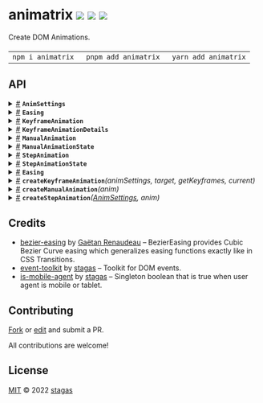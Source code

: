 <h1>
animatrix <a href="https://npmjs.org/package/animatrix"><img src="https://img.shields.io/badge/npm-v0.0.1-F00.svg?colorA=000"/></a> <a href="src"><img src="https://img.shields.io/badge/loc-249-FFF.svg?colorA=000"/></a> <a href="LICENSE"><img src="https://img.shields.io/badge/license-MIT-F0B.svg?colorA=000"/></a>
</h1>

<p></p>

Create DOM Animations.

<h4>
<table><tr><td title="Triple click to select and copy paste">
<code>npm i animatrix </code>
</td><td title="Triple click to select and copy paste">
<code>pnpm add animatrix </code>
</td><td title="Triple click to select and copy paste">
<code>yarn add animatrix</code>
</td></tr></table>
</h4>

## API

<p>  <details id="AnimSettings$1" title="Interface" ><summary><span><a href="#AnimSettings$1">#</a></span>  <code><strong>AnimSettings</strong></code>    </summary>  <a href="src/animatrix-core.ts#L1">src/animatrix-core.ts#L1</a>  <ul>        <p>  <details id="duration$2" title="Property" ><summary><span><a href="#duration$2">#</a></span>  <code><strong>duration</strong></code>    </summary>  <a href="src/animatrix-core.ts#L2">src/animatrix-core.ts#L2</a>  <ul><p>number</p>        </ul></details><details id="easing$3" title="Property" ><summary><span><a href="#easing$3">#</a></span>  <code><strong>easing</strong></code>    </summary>  <a href="src/animatrix-core.ts#L3">src/animatrix-core.ts#L3</a>  <ul><p><a href="#Easing$4">Easing</a></p>        </ul></details></p></ul></details><details id="Easing$8" title="TypeAlias" ><summary><span><a href="#Easing$8">#</a></span>  <code><strong>Easing</strong></code>    </summary>  <a href="src/animatrix-core.ts#L6">src/animatrix-core.ts#L6</a>  <ul><p>[  number, number, number, number  ]</p>        </ul></details><details id="KeyframeAnimation$14" title="TypeAlias" ><summary><span><a href="#KeyframeAnimation$14">#</a></span>  <code><strong>KeyframeAnimation</strong></code>    </summary>  <a href="src/animatrix-keyframe.ts#L9">src/animatrix-keyframe.ts#L9</a>  <ul><p>{<p>  <details id="animation$17" title="Property" ><summary><span><a href="#animation$17">#</a></span>  <code><strong>animation</strong></code>    </summary>  <a href="src/animatrix-keyframe.ts#L11">src/animatrix-keyframe.ts#L11</a>  <ul><p><span>Animation</span> | <code>null</code></p>        </ul></details><details id="breakTime$18" title="Property" ><summary><span><a href="#breakTime$18">#</a></span>  <code><strong>breakTime</strong></code>    </summary>  <a href="src/animatrix-keyframe.ts#L12">src/animatrix-keyframe.ts#L12</a>  <ul><p>number</p>        </ul></details><details id="keyframes$16" title="Property" ><summary><span><a href="#keyframes$16">#</a></span>  <code><strong>keyframes</strong></code>    </summary>  <a href="src/animatrix-keyframe.ts#L10">src/animatrix-keyframe.ts#L10</a>  <ul><p><span>Keyframe</span>  []</p>        </ul></details><details id="next$19" title="Property" ><summary><span><a href="#next$19">#</a></span>  <code><strong>next</strong></code>    </summary>  <a href="src/animatrix-keyframe.ts#L13">src/animatrix-keyframe.ts#L13</a>  <ul><p><a href="#KeyframeAnimationDetails$9">KeyframeAnimationDetails</a> | <code>null</code></p>        </ul></details><details id="onfinish$20" title="Method" ><summary><span><a href="#onfinish$20">#</a></span>  <code><strong>onfinish</strong></code><em>()</em>    </summary>  <a href="src/animatrix-keyframe.ts#L14">src/animatrix-keyframe.ts#L14</a>  <ul>    <p>      <p><strong>onfinish</strong><em>()</em>  &nbsp;=&gt;  <ul>void</ul></p></p>    </ul></details></p>}</p>        </ul></details><details id="KeyframeAnimationDetails$9" title="TypeAlias" ><summary><span><a href="#KeyframeAnimationDetails$9">#</a></span>  <code><strong>KeyframeAnimationDetails</strong></code>    </summary>  <a href="src/animatrix-keyframe.ts#L4">src/animatrix-keyframe.ts#L4</a>  <ul><p>{<p>  <details id="animSettings$11" title="Property" ><summary><span><a href="#animSettings$11">#</a></span>  <code><strong>animSettings</strong></code>    </summary>  <a href="src/animatrix-keyframe.ts#L5">src/animatrix-keyframe.ts#L5</a>  <ul><p><a href="#AnimSettings$1">AnimSettings</a></p>        </ul></details><details id="getKeyframes$12" title="Method" ><summary><span><a href="#getKeyframes$12">#</a></span>  <code><strong>getKeyframes</strong></code><em>()</em>    </summary>  <a href="src/animatrix-keyframe.ts#L6">src/animatrix-keyframe.ts#L6</a>  <ul>    <p>      <p><strong>getKeyframes</strong><em>()</em>  &nbsp;=&gt;  <ul><span>Keyframe</span>  []</ul></p></p>    </ul></details></p>}</p>        </ul></details><details id="ManualAnimation$31" title="TypeAlias" ><summary><span><a href="#ManualAnimation$31">#</a></span>  <code><strong>ManualAnimation</strong></code>    </summary>  <a href="src/animatrix-manual.ts#L3">src/animatrix-manual.ts#L3</a>  <ul><p>{<p>  <details id="current$35" title="Property" ><summary><span><a href="#current$35">#</a></span>  <code><strong>current</strong></code>    </summary>  <a href="src/animatrix-manual.ts#L6">src/animatrix-manual.ts#L6</a>  <ul><p><a href="#T$46">T</a></p>        </ul></details><details id="from$33" title="Property" ><summary><span><a href="#from$33">#</a></span>  <code><strong>from</strong></code>    </summary>  <a href="src/animatrix-manual.ts#L4">src/animatrix-manual.ts#L4</a>  <ul><p><a href="#T$46">T</a></p>        </ul></details><details id="last$36" title="Property" ><summary><span><a href="#last$36">#</a></span>  <code><strong>last</strong></code>    </summary>  <a href="src/animatrix-manual.ts#L7">src/animatrix-manual.ts#L7</a>  <ul><p><a href="#T$46">T</a></p>        </ul></details><details id="state$37" title="Property" ><summary><span><a href="#state$37">#</a></span>  <code><strong>state</strong></code>    </summary>  <a href="src/animatrix-manual.ts#L8">src/animatrix-manual.ts#L8</a>  <ul><p><a href="#ManualAnimationState$30">ManualAnimationState</a></p>        </ul></details><details id="to$34" title="Property" ><summary><span><a href="#to$34">#</a></span>  <code><strong>to</strong></code>    </summary>  <a href="src/animatrix-manual.ts#L5">src/animatrix-manual.ts#L5</a>  <ul><p><a href="#T$46">T</a></p>        </ul></details><details id="set$40" title="Method" ><summary><span><a href="#set$40">#</a></span>  <code><strong>set</strong></code><em>(values)</em>    </summary>  <a href="src/animatrix-manual.ts#L10">src/animatrix-manual.ts#L10</a>  <ul>    <p>    <details id="values$42" title="Parameter" ><summary><span><a href="#values$42">#</a></span>  <code><strong>values</strong></code>    </summary>    <ul><p><a href="#T$46">T</a></p>        </ul></details>  <p><strong>set</strong><em>(values)</em>  &nbsp;=&gt;  <ul><a href="#T$46">T</a></ul></p></p>    </ul></details><details id="stop$38" title="Method" ><summary><span><a href="#stop$38">#</a></span>  <code><strong>stop</strong></code><em>()</em>    </summary>  <a href="src/animatrix-manual.ts#L9">src/animatrix-manual.ts#L9</a>  <ul>    <p>      <p><strong>stop</strong><em>()</em>  &nbsp;=&gt;  <ul>void</ul></p></p>    </ul></details><details id="update$43" title="Method" ><summary><span><a href="#update$43">#</a></span>  <code><strong>update</strong></code><em>(values)</em>    </summary>  <a href="src/animatrix-manual.ts#L11">src/animatrix-manual.ts#L11</a>  <ul>    <p>    <details id="values$45" title="Parameter" ><summary><span><a href="#values$45">#</a></span>  <code><strong>values</strong></code>    </summary>    <ul><p><a href="#T$46">T</a></p>        </ul></details>  <p><strong>update</strong><em>(values)</em>  &nbsp;=&gt;  <ul><a href="#T$46">T</a></ul></p></p>    </ul></details></p>}</p>        </ul></details><details id="ManualAnimationState$30" title="TypeAlias" ><summary><span><a href="#ManualAnimationState$30">#</a></span>  <code><strong>ManualAnimationState</strong></code>    </summary>  <a href="src/animatrix-manual.ts#L1">src/animatrix-manual.ts#L1</a>  <ul><p><code>"preparing"</code> | <code>"running"</code> | <code>"finished"</code></p>        </ul></details><details id="StepAnimation$52" title="TypeAlias" ><summary><span><a href="#StepAnimation$52">#</a></span>  <code><strong>StepAnimation</strong></code>    </summary>  <a href="src/animatrix-step.ts#L6">src/animatrix-step.ts#L6</a>  <ul><p>{<p>  <details id="current$57" title="Property" ><summary><span><a href="#current$57">#</a></span>  <code><strong>current</strong></code>    </summary>  <a href="src/animatrix-step.ts#L10">src/animatrix-step.ts#L10</a>  <ul><p><a href="#T$65">T</a></p>        </ul></details><details id="from$55" title="Property" ><summary><span><a href="#from$55">#</a></span>  <code><strong>from</strong></code>    </summary>  <a href="src/animatrix-step.ts#L8">src/animatrix-step.ts#L8</a>  <ul><p><a href="#T$65">T</a></p>        </ul></details><details id="state$58" title="Property" ><summary><span><a href="#state$58">#</a></span>  <code><strong>state</strong></code>    </summary>  <a href="src/animatrix-step.ts#L11">src/animatrix-step.ts#L11</a>  <ul><p><a href="#StepAnimationState$51">StepAnimationState</a></p>        </ul></details><details id="t$54" title="Property" ><summary><span><a href="#t$54">#</a></span>  <code><strong>t</strong></code>    </summary>  <a href="src/animatrix-step.ts#L7">src/animatrix-step.ts#L7</a>  <ul><p>number</p>        </ul></details><details id="to$56" title="Property" ><summary><span><a href="#to$56">#</a></span>  <code><strong>to</strong></code>    </summary>  <a href="src/animatrix-step.ts#L9">src/animatrix-step.ts#L9</a>  <ul><p><a href="#T$65">T</a></p>        </ul></details><details id="set$59" title="Method" ><summary><span><a href="#set$59">#</a></span>  <code><strong>set</strong></code><em>(values)</em>    </summary>  <a href="src/animatrix-step.ts#L12">src/animatrix-step.ts#L12</a>  <ul>    <p>    <details id="values$61" title="Parameter" ><summary><span><a href="#values$61">#</a></span>  <code><strong>values</strong></code>    </summary>    <ul><p><a href="#T$65">T</a></p>        </ul></details>  <p><strong>set</strong><em>(values)</em>  &nbsp;=&gt;  <ul><a href="#T$65">T</a></ul></p></p>    </ul></details><details id="update$62" title="Method" ><summary><span><a href="#update$62">#</a></span>  <code><strong>update</strong></code><em>(values)</em>    </summary>  <a href="src/animatrix-step.ts#L13">src/animatrix-step.ts#L13</a>  <ul>    <p>    <details id="values$64" title="Parameter" ><summary><span><a href="#values$64">#</a></span>  <code><strong>values</strong></code>    </summary>    <ul><p><a href="#T$65">T</a></p>        </ul></details>  <p><strong>update</strong><em>(values)</em>  &nbsp;=&gt;  <ul><a href="#T$65">T</a></ul></p></p>    </ul></details></p>}</p>        </ul></details><details id="StepAnimationState$51" title="TypeAlias" ><summary><span><a href="#StepAnimationState$51">#</a></span>  <code><strong>StepAnimationState</strong></code>    </summary>  <a href="src/animatrix-step.ts#L4">src/animatrix-step.ts#L4</a>  <ul><p><code>"preparing"</code> | <code>"running"</code> | <code>"finished"</code></p>        </ul></details><details id="Easing$4" title="Variable" ><summary><span><a href="#Easing$4">#</a></span>  <code><strong>Easing</strong></code>    </summary>  <a href="src/animatrix-core.ts#L8">src/animatrix-core.ts#L8</a>  <ul><p>{<p>  <details id="Flat$6" title="Property" ><summary><span><a href="#Flat$6">#</a></span>  <code><strong>Flat</strong></code>  <span><span>&nbsp;=&nbsp;</span>  <code>...</code></span>  </summary>    <ul><p><a href="#Easing$4">Easing</a></p>        </ul></details><details id="Linear$7" title="Property" ><summary><span><a href="#Linear$7">#</a></span>  <code><strong>Linear</strong></code>  <span><span>&nbsp;=&nbsp;</span>  <code>...</code></span>  </summary>    <ul><p><a href="#Easing$4">Easing</a></p>        </ul></details></p>}</p>        </ul></details><details id="createKeyframeAnimation$22" title="Function" ><summary><span><a href="#createKeyframeAnimation$22">#</a></span>  <code><strong>createKeyframeAnimation</strong></code><em>(animSettings, target, getKeyframes, current)</em>    </summary>  <a href="src/animatrix-keyframe.ts#L17">src/animatrix-keyframe.ts#L17</a>  <ul>    <p>    <details id="animSettings$24" title="Parameter" ><summary><span><a href="#animSettings$24">#</a></span>  <code><strong>animSettings</strong></code>    </summary>    <ul><p><a href="#AnimSettings$1">AnimSettings</a></p>        </ul></details><details id="target$25" title="Parameter" ><summary><span><a href="#target$25">#</a></span>  <code><strong>target</strong></code>    </summary>    <ul><p><span>HTMLElement</span> | <span>SVGElement</span></p>        </ul></details><details id="getKeyframes$26" title="Function" ><summary><span><a href="#getKeyframes$26">#</a></span>  <code><strong>getKeyframes</strong></code><em>()</em>    </summary>    <ul>    <p>      <p><strong>getKeyframes</strong><em>()</em>  &nbsp;=&gt;  <ul><span>Keyframe</span>  []</ul></p></p>    </ul></details><details id="current$29" title="Parameter" ><summary><span><a href="#current$29">#</a></span>  <code><strong>current</strong></code>    </summary>    <ul><p><a href="#KeyframeAnimation$14">KeyframeAnimation</a></p>        </ul></details>  <p><strong>createKeyframeAnimation</strong><em>(animSettings, target, getKeyframes, current)</em>  &nbsp;=&gt;  <ul><a href="#KeyframeAnimation$14">KeyframeAnimation</a></ul></p></p>    </ul></details><details id="createManualAnimation$47" title="Function" ><summary><span><a href="#createManualAnimation$47">#</a></span>  <code><strong>createManualAnimation</strong></code><em>(anim)</em>    </summary>  <a href="src/animatrix-manual.ts#L14">src/animatrix-manual.ts#L14</a>  <ul>    <p>    <details id="anim$50" title="Parameter" ><summary><span><a href="#anim$50">#</a></span>  <code><strong>anim</strong></code>    </summary>    <ul><p><a href="#ManualAnimation$31">ManualAnimation</a>&lt;<a href="#T$49">T</a>&gt;</p>        </ul></details>  <p><strong>createManualAnimation</strong>&lt;<span>T</span>&gt;<em>(anim)</em>  &nbsp;=&gt;  <ul><a href="#ManualAnimation$31">ManualAnimation</a>&lt;<a href="#T$49">T</a>&gt;</ul></p></p>    </ul></details><details id="createStepAnimation$66" title="Function" ><summary><span><a href="#createStepAnimation$66">#</a></span>  <code><strong>createStepAnimation</strong></code><em>(<a href="#AnimSettings$1">AnimSettings</a>, anim)</em>    </summary>  <a href="src/animatrix-step.ts#L16">src/animatrix-step.ts#L16</a>  <ul>    <p>    <a href="#AnimSettings$1">AnimSettings</a><details id="anim$70" title="Parameter" ><summary><span><a href="#anim$70">#</a></span>  <code><strong>anim</strong></code>    </summary>    <ul><p><a href="#StepAnimation$52">StepAnimation</a>&lt;<a href="#T$68">T</a>&gt;</p>        </ul></details>  <p><strong>createStepAnimation</strong>&lt;<span>T</span>&gt;<em>(<a href="#AnimSettings$1">AnimSettings</a>, anim)</em>  &nbsp;=&gt;  <ul><a href="#StepAnimation$52">StepAnimation</a>&lt;<a href="#T$68">T</a>&gt;</ul></p></p>    </ul></details></p>

## Credits

- [bezier-easing](https://npmjs.org/package/bezier-easing) by [Gaëtan Renaudeau](https://github.com/gre) &ndash; BezierEasing provides Cubic Bezier Curve easing which generalizes easing functions exactly like in CSS Transitions.
- [event-toolkit](https://npmjs.org/package/event-toolkit) by [stagas](https://github.com/stagas) &ndash; Toolkit for DOM events.
- [is-mobile-agent](https://npmjs.org/package/is-mobile-agent) by [stagas](https://github.com/stagas) &ndash; Singleton boolean that is true when user agent is mobile or tablet.

## Contributing

[Fork](https://github.com/stagas/animatrix/fork) or [edit](https://github.dev/stagas/animatrix) and submit a PR.

All contributions are welcome!

## License

<a href="LICENSE">MIT</a> &copy; 2022 [stagas](https://github.com/stagas)

